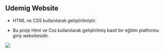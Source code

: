 ## Udemig Website

- HTML ve CSS kullanılarak geliştirilmiştir. 

- Bu proje Html ve Css kullanılarak geliştirilmiş basit bir eğitim platformu giriş websitesidir.

<img src="./images/udemigwebsite_old.gif" />